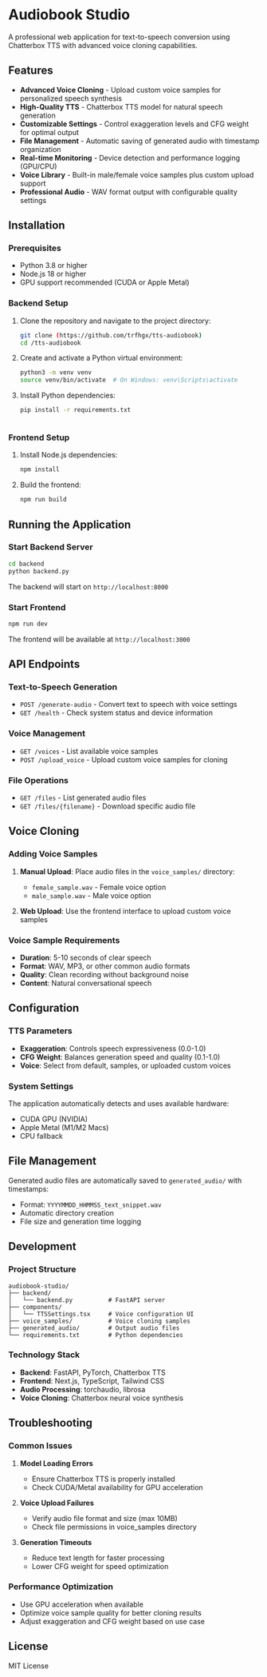 # Audiobook Studio

A professional web application for text-to-speech conversion using Chatterbox TTS with advanced voice cloning capabilities.

## Features

- **Advanced Voice Cloning** - Upload custom voice samples for personalized speech synthesis
- **High-Quality TTS** - Chatterbox TTS model for natural speech generation
- **Customizable Settings** - Control exaggeration levels and CFG weight for optimal output
- **File Management** - Automatic saving of generated audio with timestamp organization
- **Real-time Monitoring** - Device detection and performance logging (GPU/CPU)
- **Voice Library** - Built-in male/female voice samples plus custom upload support
- **Professional Audio** - WAV format output with configurable quality settings

## Installation

### Prerequisites

- Python 3.8 or higher
- Node.js 18 or higher
- GPU support recommended (CUDA or Apple Metal)

### Backend Setup

1. Clone the repository and navigate to the project directory:
   ```bash
   git clone (https://github.com/trfhgx/tts-audiobook)
   cd /tts-audiobook
   ```

2. Create and activate a Python virtual environment:
   ```bash
   python3 -m venv venv
   source venv/bin/activate  # On Windows: venv\Scripts\activate
   ```

3. Install Python dependencies:
   ```bash
   pip install -r requirements.txt
   ```

   ```

### Frontend Setup

1. Install Node.js dependencies:
   ```bash
   npm install
   ```

2. Build the frontend:
   ```bash
   npm run build
   ```

## Running the Application

### Start Backend Server

```bash
cd backend
python backend.py
```

The backend will start on `http://localhost:8000`

### Start Frontend

```bash
npm run dev
```

The frontend will be available at `http://localhost:3000`

## API Endpoints

### Text-to-Speech Generation
- `POST /generate-audio` - Convert text to speech with voice settings
- `GET /health` - Check system status and device information

### Voice Management
- `GET /voices` - List available voice samples
- `POST /upload_voice` - Upload custom voice samples for cloning

### File Operations
- `GET /files` - List generated audio files
- `GET /files/{filename}` - Download specific audio file

## Voice Cloning

### Adding Voice Samples

1. **Manual Upload**: Place audio files in the `voice_samples/` directory:
   - `female_sample.wav` - Female voice option
   - `male_sample.wav` - Male voice option

2. **Web Upload**: Use the frontend interface to upload custom voice samples

### Voice Sample Requirements

- **Duration**: 5-10 seconds of clear speech
- **Format**: WAV, MP3, or other common audio formats
- **Quality**: Clean recording without background noise
- **Content**: Natural conversational speech

## Configuration

### TTS Parameters

- **Exaggeration**: Controls speech expressiveness (0.0-1.0)
- **CFG Weight**: Balances generation speed and quality (0.1-1.0)
- **Voice**: Select from default, samples, or uploaded custom voices

### System Settings

The application automatically detects and uses available hardware:
- CUDA GPU (NVIDIA)
- Apple Metal (M1/M2 Macs)
- CPU fallback

## File Management

Generated audio files are automatically saved to `generated_audio/` with timestamps:
- Format: `YYYYMMDD_HHMMSS_text_snippet.wav`
- Automatic directory creation
- File size and generation time logging

## Development

### Project Structure

```
audiobook-studio/
├── backend/
│   └── backend.py          # FastAPI server
├── components/
│   └── TTSSettings.tsx     # Voice configuration UI
├── voice_samples/          # Voice cloning samples
├── generated_audio/        # Output audio files
└── requirements.txt        # Python dependencies
```

### Technology Stack

- **Backend**: FastAPI, PyTorch, Chatterbox TTS
- **Frontend**: Next.js, TypeScript, Tailwind CSS
- **Audio Processing**: torchaudio, librosa
- **Voice Cloning**: Chatterbox neural voice synthesis

## Troubleshooting

### Common Issues

1. **Model Loading Errors**
   - Ensure Chatterbox TTS is properly installed
   - Check CUDA/Metal availability for GPU acceleration

2. **Voice Upload Failures**
   - Verify audio file format and size (max 10MB)
   - Check file permissions in voice_samples directory

3. **Generation Timeouts**
   - Reduce text length for faster processing
   - Lower CFG weight for speed optimization

### Performance Optimization

- Use GPU acceleration when available
- Optimize voice sample quality for better cloning results
- Adjust exaggeration and CFG weight based on use case

## License

MIT License
